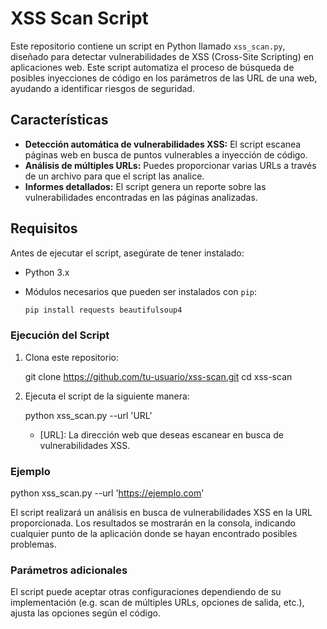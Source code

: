 # XSS Scan Script

Este repositorio contiene un script en Python llamado `xss_scan.py`, diseñado para detectar vulnerabilidades de XSS (Cross-Site Scripting) en aplicaciones web. Este script automatiza el proceso de búsqueda de posibles inyecciones de código en los parámetros de las URL de una web, ayudando a identificar riesgos de seguridad.

## Características

- **Detección automática de vulnerabilidades XSS:** El script escanea páginas web en busca de puntos vulnerables a inyección de código.
- **Análisis de múltiples URLs:** Puedes proporcionar varias URLs a través de un archivo para que el script las analice.
- **Informes detallados:** El script genera un reporte sobre las vulnerabilidades encontradas en las páginas analizadas.

## Requisitos

Antes de ejecutar el script, asegúrate de tener instalado:

- Python 3.x
- Módulos necesarios que pueden ser instalados con `pip`:

  ```bash
  pip install requests beautifulsoup4

### Ejecución del Script

1. Clona este repositorio:

   git clone https://github.com/tu-usuario/xss-scan.git
   cd xss-scan

2. Ejecuta el script de la siguiente manera:

   python xss_scan.py --url 'URL'

   - [URL]: La dirección web que deseas escanear en busca de vulnerabilidades XSS.

### Ejemplo

   python xss_scan.py --url 'https://ejemplo.com'

El script realizará un análisis en busca de vulnerabilidades XSS en la URL proporcionada. Los resultados se mostrarán en la consola, indicando cualquier punto de la aplicación donde se hayan encontrado posibles problemas.

### Parámetros adicionales

El script puede aceptar otras configuraciones dependiendo de su implementación (e.g. scan de múltiples URLs, opciones de salida, etc.), ajusta las opciones según el código.

